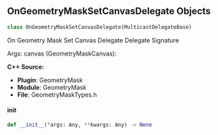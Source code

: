 ## OnGeometryMaskSetCanvasDelegate Objects

```python
class OnGeometryMaskSetCanvasDelegate(MulticastDelegateBase)
```

On Geometry Mask Set Canvas Delegate  Delegate Signature

Args:
    canvas (GeometryMaskCanvas):

**C++ Source:**

- **Plugin**: GeometryMask
- **Module**: GeometryMask
- **File**: GeometryMaskTypes.h

<a id="unreal.OnGeometryMaskSetCanvasDelegate.__init__"></a>

#### __init__

```python
def __init__(*args: Any, **kwargs: Any) -> None
```

<a id="unreal.OnNiagaraScriptCompilationComplete"></a>